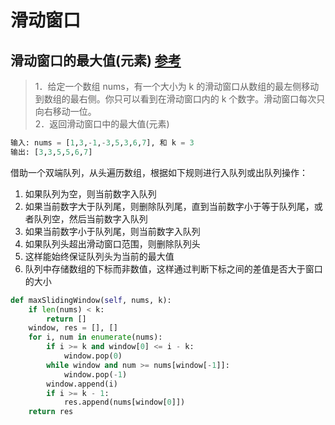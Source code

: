 # 滑动窗口

## 滑动窗口的最大值(元素) [参考](https://blog.csdn.net/u010429424/article/details/73692248)

>1．给定一个数组 nums，有一个大小为 k 的滑动窗口从数组的最左侧移动到数组的最右侧。你只可以看到在滑动窗口内的 k 个数字。滑动窗口每次只向右移动一位。  
>2．返回滑动窗口中的最大值(元素)

```python
输入: nums = [1,3,-1,-3,5,3,6,7], 和 k = 3
输出: [3,3,5,5,6,7]
```

借助一个双端队列，从头遍历数组，根据如下规则进行入队列或出队列操作：

1. 如果队列为空，则当前数字入队列
2. 如果当前数字大于队列尾，则删除队列尾，直到当前数字小于等于队列尾，或者队列空，然后当前数字入队列
3. 如果当前数字小于队列尾，则当前数字入队列
4. 如果队列头超出滑动窗口范围，则删除队列头
5. 这样能始终保证队列头为当前的最大值
6. 队列中存储数组的下标而非数值，这样通过判断下标之间的差值是否大于窗口的大小

```python
def maxSlidingWindow(self, nums, k):
    if len(nums) < k:
        return []
    window, res = [], []
    for i, num in enumerate(nums):
        if i >= k and window[0] <= i - k:
            window.pop(0)
        while window and num >= nums[window[-1]]:
            window.pop(-1)
        window.append(i)
        if i >= k - 1:
            res.append(nums[window[0]])
    return res
```
